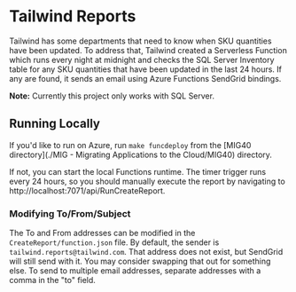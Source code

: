# Tailwind Reports

Tailwind has some departments that need to know when SKU quantities have been updated. To address that, Tailwind created a Serverless Function which runs every night at midnight and checks the SQL Server Inventory table for any SKU quantities that have been updated in the last 24 hours. If any are found, it sends an email using Azure Functions SendGrid bindings.

**Note:** Currently this project only works with SQL Server.

## Running Locally

If you'd like to run on Azure, run `make funcdeploy` from the [MIG40 directory](./MIG - Migrating Applications to the Cloud/MIG40) directory.

If not, you can start the local Functions runtime. The timer trigger runs every 24 hours, so you should manually execute the report by navigating to http://localhost:7071/api/RunCreateReport.

### Modifying To/From/Subject

The To and From addresses can be modified in the `CreateReport/function.json` file. By default, the sender is `tailwind.reports@tailwind.com`. That address does not exist, but SendGrid will still send with it. You may consider swapping that out for something else. To send to multiple email addresses, separate addresses with a comma in the "to" field.

